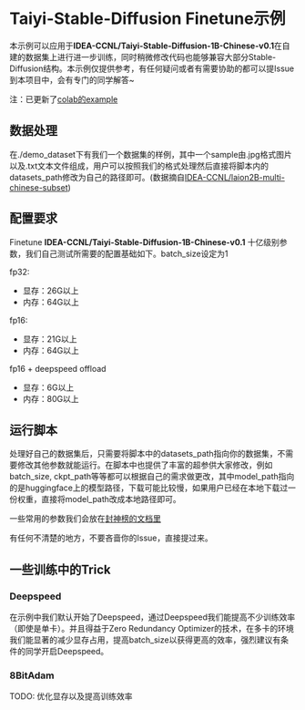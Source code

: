 # Taiyi-Stable-Diffusion Finetune示例

本示例可以应用于**IDEA-CCNL/Taiyi-Stable-Diffusion-1B-Chinese-v0.1**在自建的数据集上进行进一步训练，同时稍微修改代码也能够兼容大部分Stable-Diffusion结构。本示例仅提供参考，有任何疑问或者有需要协助的都可以提Issue到本项目中，会有专门的同学解答~

注：已更新了[colab的example](https://github.com/IDEA-CCNL/Fengshenbang-LM/blob/main/fengshen/examples/finetune_taiyi_stable_diffusion/finetune_taiyi_stable_diffusion_example.ipynb)

## 数据处理

在./demo_dataset下有我们一个数据集的样例，其中一个sample由.jpg格式图片以及.txt文本文件组成，用户可以按照我们的格式处理然后直接将脚本内的datasets_path修改为自己的路径即可。(数据摘自[IDEA-CCNL/laion2B-multi-chinese-subset](https://huggingface.co/datasets/IDEA-CCNL/laion2B-multi-chinese-subset))

## 配置要求

Finetune **IDEA-CCNL/Taiyi-Stable-Diffusion-1B-Chinese-v0.1** 十亿级别参数，我们自己测试所需要的配置基础如下。batch_size设定为1

fp32:

- 显存：26G以上
- 内存：64G以上

fp16:

- 显存：21G以上
- 内存：64G以上

fp16 + deepspeed offload

- 显存：6G以上
- 内存：80G以上

## 运行脚本

处理好自己的数据集后，只需要将脚本中的datasets_path指向你的数据集，不需要修改其他参数就能运行。在脚本中也提供了丰富的超参供大家修改，例如batch_size, ckpt_path等等都可以根据自己的需求做更改，其中model_path指向的是huggingface上的模型路径，下载可能比较慢，如果用户已经在本地下载过一份权重，直接将model_path改成本地路径即可。

一些常用的参数我们会放在[封神榜的文档里](https://fengshenbang-doc.readthedocs.io/zh/latest/docs/%E5%B0%81%E7%A5%9E%E6%A1%86%E6%9E%B6/%E5%8F%82%E6%95%B0%E7%AE%A1%E7%90%86.html)

有任何不清楚的地方，不要吝啬你的Issue，直接提过来。

## 一些训练中的Trick

### Deepspeed

在示例中我们默认开始了Deepspeed，通过Deepspeed我们能提高不少训练效率（即使是单卡）。并且得益于Zero Redundancy Optimizer的技术，在多卡的环境我们能显著的减少显存占用，提高batch_size以获得更高的效率，强烈建议有条件的同学开启Deepspeed。

### 8BitAdam

TODO: 优化显存以及提高训练效率
